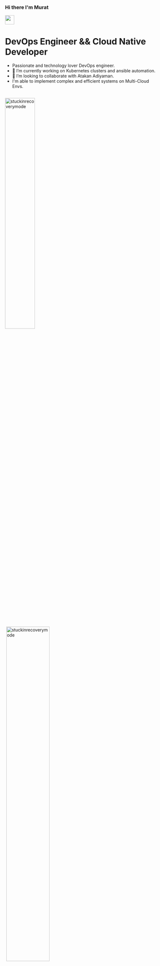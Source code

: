 ### Hi there I'm Murat <a href="https://github.com/Stuckinrecoerymode" target="_self">
<img src="https://media.giphy.com/media/hvRJCLFzcasrR4ia7z/giphy.gif" width="30">
</a>

# DevOps Engineer && Cloud Native Developer
 - Passionate and technology lover DevOps engineer.
 - 🔭 I’m currently working on Kubernetes clusters and ansible automation.
 - 👯 I’m looking to collaborate with Atakan Adiyaman.
 - I'm able to implement complex and efficient systems on Multi-Cloud Envs.



##
<p><img align="bottom" src="https://github-readme-stats.vercel.app/api/top-langs?username=stuckinrecoverymode&show_icons=true&theme=radical&locale=en&layout=compact" width="44%" alt="stuckinrecoverymode" /></p>
<p>&nbsp;<img align="bottom" src="https://github-readme-stats.vercel.app/api?username=stuckinrecoverymode&show_icons=true&theme=radical" alt="stuckinrecoverymode" width="53%" /></p>
 
